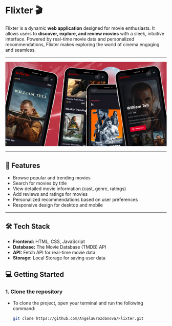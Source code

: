 # Flixter 🎬

Flixter is a dynamic **web application** designed for movie enthusiasts. It allows users to **discover, explore, and review movies** with a sleek, intuitive interface. Powered by real-time movie data and personalized recommendations, Flixter makes exploring the world of cinema engaging and seamless.

---

![Homepage](screeen.png)

---

## 🚀 Features

- Browse popular and trending movies
- Search for movies by title
- View detailed movie information (cast, genre, ratings)
- Add reviews and ratings for movies
- Personalized recommendations based on user preferences
- Responsive design for desktop and mobile

---

## 🛠 Tech Stack

- **Frontend:** HTML, CSS, JavaScript  
- **Database:** The Movie Database (TMDB) API  
- **API:** Fetch API for real-time movie data  
- **Storage:** Local Storage for saving user data   

## 💻 Getting Started

### 1. **Clone the repository**
   - To clone the project, open your terminal and run the following command:
     ```bash
     git clone https://github.com/AngelaGrozdanova/Flixter.git
     ```
